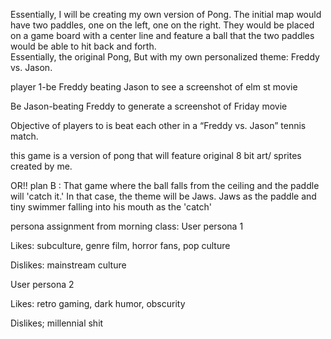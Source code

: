 




Essentially, I will be creating my own version of Pong. The initial map would have two paddles, one on the left, one on the right. They would be placed on a game board with a center line and feature a ball that the two paddles would be able to hit back and forth.  
Essentially, the original Pong, But with my own personalized theme: Freddy vs. Jason.


player 1-be Freddy beating Jason to see a screenshot of elm st movie

Be Jason-beating Freddy to generate a screenshot of Friday movie

Objective of players to is beat each other in a “Freddy vs. Jason” tennis match.

this game is a version of pong that will feature original 8 bit art/ sprites created by me.

OR!! plan B :
That game where the ball falls from the ceiling and the paddle will 'catch it.'
In that case, the theme will be Jaws. Jaws as the paddle and tiny swimmer falling into his mouth as the 'catch'



persona assignment from morning class:
User persona 1

Likes: subculture, genre film, horror fans, pop culture

Dislikes:  mainstream culture

User persona 2

Likes: retro gaming, dark humor, obscurity

Dislikes; millennial shit
